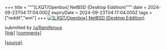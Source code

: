 +++
title = """[LXQT/Openbox] NetBSD (Desktop Eddition)"""
date = 2024-09-23T04:17:04.000Z
expiryDate = 2024-09-23T04:17:04.000Z
tags = ["reddit","wm"]
+++
[![[LXQT/Openbox] NetBSD (Desktop Eddition)](https://preview.redd.it/rfm8rq3vihqd1.png?width=640&crop=smart&auto=webp&s=64e2dc567a351b801878485bb0602cbe08e1104b "[LXQT/Openbox] NetBSD (Desktop Eddition)")](https://www.reddit.com/r/unixporn/comments/1fnc4g3/lxqtopenbox_netbsd_desktop_eddition/)

submitted by [/u/Ramiferous](https://www.reddit.com/user/Ramiferous)  
[\[link\]](https://i.redd.it/rfm8rq3vihqd1.png) [\[comments\]](https://www.reddit.com/r/unixporn/comments/1fnc4g3/lxqtopenbox_netbsd_desktop_eddition/)

[[source]](https://www.reddit.com/r/unixporn/comments/1fnc4g3/lxqtopenbox_netbsd_desktop_eddition/)

